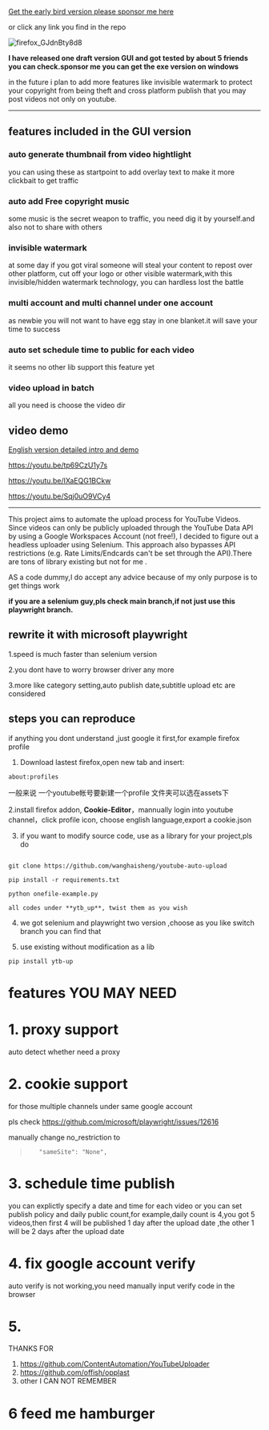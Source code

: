 [Get the early bird version  please sponsor me here](https://github.com/sponsors/wanghaisheng)

or click any link you find in the repo

![firefox_GJdnBty8d8](https://user-images.githubusercontent.com/2363295/168556947-a1c3025a-aa76-4873-9d7f-d4475712296a.png)


**I  have released one draft version GUI and got tested by about 5 friends you can check.sponsor me you can get the exe version on windows**

in the future i plan to add more features like invisible watermark to protect your copyright from being theft  and cross platform publish that you may post videos not only on youtube.


------

## features included in the GUI version

### auto generate thumbnail from video hightlight

you can using these as startpoint to add overlay text to make it more clickbait to get traffic

### auto add Free copyright music 

some music is the secret weapon to traffic, you need dig it by yourself.and also not to share with others

### invisible watermark

at some day if you got viral  someone will steal your content to repost over other platform, cut off your logo or other visible watermark,with this invisible/hidden watermark technology, you can hardless lost the battle

### multi account and multi channel under one account

as newbie you will not want to have egg stay in one blanket.it will save your time to success

### auto set schedule time to public for each video

it seems no other lib support this feature yet

### video upload in batch

all you need is choose the video dir

## video demo 

[English version detailed intro and demo ](https://youtu.be/Xh-Dmm1POBo)

https://youtu.be/tp69CzU1y7s

https://youtu.be/IXaEQG1BCkw

https://youtu.be/Sqj0uO9VCy4


------

This project aims to automate the upload process for YouTube Videos. Since videos can only be publicly uploaded through the YouTube Data API by using a Google Workspaces Account (not free!), I decided to figure out a headless uploader using Selenium. This approach also bypasses API restrictions (e.g. Rate Limits/Endcards can't be set through the API).There are tons of library existing  but not for me .

AS a code dummy,I do accept any advice because of my only purpose is to get things work

**if you are a selenium guy,pls check  main branch,if not just use this playwright branch.**

## rewrite it with microsoft playwright

1.speed is much  faster than selenium version

2.you dont have to worry browser driver any more 

3.more like category setting,auto publish date,subtitle upload etc are considered


## steps you can reproduce 
if anything you dont understand ,just google it first,for example  firefox profile

1. Download lastest firefox,open new tab and insert:    
```
about:profiles
```
一般来说 一个youtube帐号要新建一个profile
文件夹可以选在assets下

2.install firefox addon, **Cookie-Editor**，mannually login into youtube channel，click profile icon, choose english language,export a  cookie.json 



3. if you want to modify source code, use as a library for your project,pls do    
```

git clone https://github.com/wanghaisheng/youtube-auto-upload

pip install -r requirements.txt

python onefile-example.py 

all codes under **ytb_up**, twist them as you wish

```

4. we got selenium and playwright two version ,choose as you like
switch branch you can find that 

5. use existing without modification as a lib
```
pip install ytb-up
```


# features YOU MAY NEED

# 1. proxy support
auto detect whether need a proxy 

# 2. cookie support
for those multiple channels under same google account


pls check 
https://github.com/microsoft/playwright/issues/12616

manually change no_restriction to

>        "sameSite": "None",


# 3. schedule time publish

you can explictly specify a date and time for each video or you can set publish policy and daily public count,for example,daily count is 4,you got 5 videos,then first 4 will be published 1 day after the upload date ,the other 1 will be 2 days after the upload date

# 4. fix google account verify

auto verify is not working,you need manually input verify code in the browser


# 5. 

THANKS FOR 
1. https://github.com/ContentAutomation/YouTubeUploader
2. https://github.com/offish/opplast
3. other I CAN NOT REMEMBER


# 6 feed me hamburger



